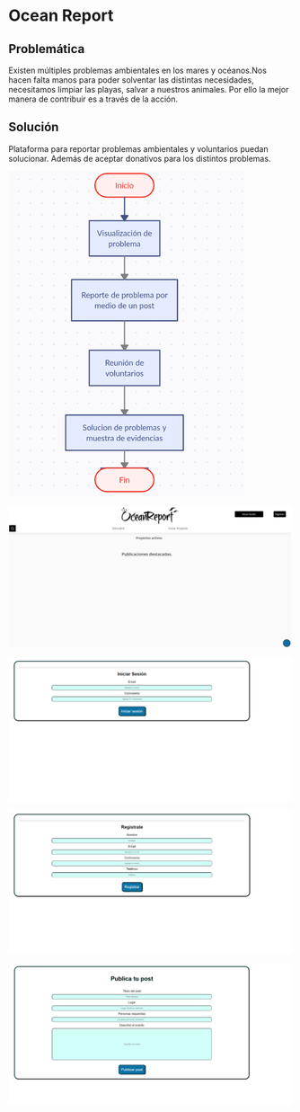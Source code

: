# Ocean Report
## Problemática
Existen múltiples problemas ambientales en los mares y océanos.Nos hacen falta manos para poder solventar las distintas necesidades, necesitamos limpiar las playas, salvar a nuestros animales. Por ello la mejor manera de contribuir es a través de la acción.
## Solución
Plataforma para reportar problemas ambientales y voluntarios puedan solucionar. Además de aceptar donativos para los distintos problemas.


![Selección solución](https://github.com/z750mm13/hack-the-ocean/blob/main/screenshots/Captura%20de%20pantalla%20de%202022-05-15%2018-41-56.png?raw=true)

![Pagina principal](https://github.com/z750mm13/hack-the-ocean/blob/main/screenshots/MicrosoftTeams-image.png?raw=true)

![Pagina principal](https://github.com/z750mm13/hack-the-ocean/blob/main/screenshots/MicrosoftTeams-image-2.png?raw=true)

![Pagina principal](https://github.com/z750mm13/hack-the-ocean/blob/main/screenshots/MicrosoftTeams-image3.png?raw=true)

![Pagina principal](https://github.com/z750mm13/hack-the-ocean/blob/main/screenshots/MicrosoftTeams-image4.png?raw=true)